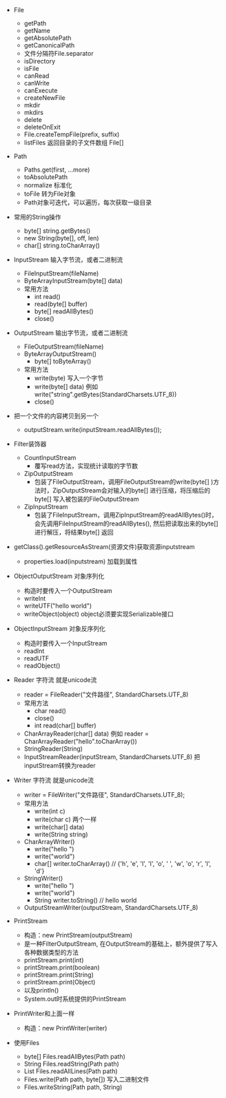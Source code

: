 - File
  - getPath
  - getName
  - getAbsolutePath
  - getCanonicalPath
  - 文件分隔符File.separator
  - isDirectory
  - isFile
  - canRead
  - canWrite
  - canExecute
  - createNewFile
  - mkdir
  - mkdirs
  - delete
  - deleteOnExit
  - File.createTempFile(prefix, suffix)
  - listFiles 返回目录的子文件数组 File[]
- Path
  - Paths.get(first, ...more)
  - toAbsolutePath
  - normalize 标准化
  - toFile 转为File对象
  - Path对象可迭代，可以遍历，每次获取一级目录

- 常用的String操作
  - byte[] string.getBytes()
  - new String(byte[], off, len)
  - char[] string.toCharArray()

- InputStream 输入字节流，或者二进制流
  - FileInputStream(fileName)
  - ByteArrayInputStream(byte[] data)
  - 常用方法
    - int read()
    - read(byte[] buffer)
    - byte[] readAllBytes()
    - close()
- OutputStream 输出字节流，或者二进制流
  - FileOutputStream(fileName)
  - ByteArrayOutputStream()
    - byte[] toByteArray()
  - 常用方法
    - write(byte) 写入一个字节
    - write(byte[] data) 例如 write("string".getBytes(StandardCharsets.UTF_8))
    - close()
- 把一个文件的内容拷贝到另一个
  - outputStream.write(inputStream.readAllBytes()); 
  
- Filter装饰器
  - CountInputStream
    - 覆写read方法，实现统计读取的字节数
  - ZipOutputStream
    - 包装了FileOutputStream，调用FileOutputStream的write(byte[] )方法时，ZipOutputStream会对输入的byte[]
      进行压缩，将压缩后的byte[] 写入被包装的FileOutputStream
  - ZipInputStream
    - 包装了FileInputStream，调用ZipInputStream的readAllBytes()时，会先调用FileInputStream的readAllBytes(),
      然后把读取出来的byte[] 进行解压，将结果byte[] 返回

- getClass().getResourceAsStream(资源文件)获取资源inputstream
  - properties.load(inputstream) 加载到属性
  
- ObjectOutputStream 对象序列化
  - 构造时要传入一个OutputStream
  - writeInt
  - writeUTF("hello world")
  - writeObject(object)  object必须要实现Serializable接口
  
- ObjectInputStream 对象反序列化
  - 构造时要传入一个InputStream
  - readInt
  - readUTF
  - readObject()  
  
- Reader 字符流 就是unicode流
  - reader = FileReader("文件路径", StandardCharsets.UTF_8)
  - 常用方法
    - char read()
    - close()
    - int read(char[] buffer)
  - CharArrayReader(char[] data) 例如 reader = CharArrayReader("hello".toCharArray())
  - StringReader(String)
  - InputStreamReader(inputStream, StandardCharsets.UTF_8) 把inputStream转换为reader
  
- Writer 字符流 就是unicode流
  - writer = FileWriter("文件路径", StandardCharsets.UTF_8);
  - 常用方法
    - write(int c)
    - write(char c) 两个一样
    - write(char[] data)
    - write(String string)
  - CharArrayWriter()
    - write("hello ")
    - write("world")
    - char[] writer.toCharArray()  // {'h', 'e', 'l', 'l', 'o', ' ', 'w', 'o', 'r', 'l', 'd'}
  - StringWriter()
    - write("hello ")
    - write("world")
    - String writer.toString() // hello world
  - OutputStreamWriter(outputStream, StandardCharsets.UTF_8)

- PrintStream
  - 构造：new PrintStream(outputStream)
  - 是一种FilterOutputStream, 在OutputStream的基础上，额外提供了写入各种数据类型的方法
  - printStream.print(int)
  - printStream.print(boolean)
  - printStream.print(String)
  - printStream.print(Object)
  - 以及println()
  - System.out时系统提供的PrintStream
  
- PrintWriter和上面一样
  - 构造：new PrintWriter(writer)
  
- 使用Files
  - byte[] Files.readAllBytes(Path path)
  - String Files.readString(Path path)
  - List<String> Files.readAllLines(Path path)
  - Files.write(Path path, byte[]) 写入二进制文件
  - Files.writeString(Path path, String) 
  